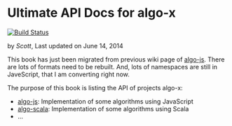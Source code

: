 Ultimate API Docs for algo-x
======
[![Build Status](https://drone.io/github.com/scotv/algo-wiki/status.png)](https://drone.io/github.com/scotv/algo-wiki/latest)

by _Scott_, Last updated on June 14, 2014

This book has just been migrated from previous wiki page of [algo-js](https://github.com/scotv/algo-js). There are lots of formats need to be rebuilt. And, lots of namespaces are still in JaveScript, that I am converting right now.

The purpose of this book is listing the API of projects algo-x:

*  [algo-js](https://github.com/scotv/algo-js): Implementation of some algorithms using JavaScript
*  [algo-scala](https://github.com/scotv/algo-scala): Implementation of some algorithms using Scala
*  ...


[1]: https://github.com/scotv/algo-js		"Algo-js"
[2]: https://github.com/scotv/algo-scala	"Algo-scala"
